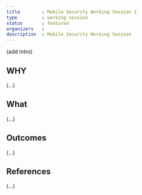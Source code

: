 ```yaml
---
title        : Mobile Security Working Session 1
type         : working-session
status       : featured
organizers   : 
description  : Mobile Security Working Session
---
```


(add intro)

## WHY

(...)

## What

(...)

## Outcomes

(...)

## References

(...)
